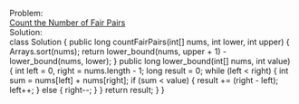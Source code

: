 Problem:
<br>
[Count the Number of Fair Pairs](https://leetcode.com/problems/count-the-number-of-fair-pairs/?envType=daily-question&envId=2024-11-13)
<br>
Solution:
<br>
class Solution {
    public long countFairPairs(int[] nums, int lower, int upper) {
        Arrays.sort(nums);
        return lower_bound(nums, upper + 1) - lower_bound(nums, lower);
    }
    public long lower_bound(int[] nums, int value) {
        int left = 0, right = nums.length - 1;
        long result = 0;
        while (left < right) {
            int sum = nums[left] + nums[right];
            if (sum < value) {
                result += (right - left);
                left++;
            } else {
                right--;
            }
        }
        return result;
    }
}